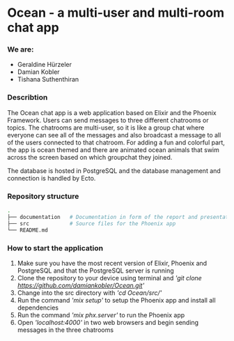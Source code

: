 # Ocean - a multi-user and multi-room chat app
### We are:
- Geraldine Hürzeler
- Damian Kobler
- Tishana Suthenthiran

### Describtion
The Ocean chat app is a web application based on Elixir and the Phoenix Framework. Users can send messages to three different chatrooms or topics. The chatrooms are multi-user, so it is like a group chat where everyone can see all of the messages and also broadcast a message to all of the users connected to that chatroom. For adding a fun and colorful part, the app is ocean themed and there are animated ocean animals that swim across the screen based on which groupchat they joined.

The database is hosted in PostgreSQL and the database management and connection is handled by Ecto.

### Repository structure
```bash
.
├── documentation   # Documentation in form of the report and presentation slides
├── src             # Source files for the Phoenix app
└── README.md
```
###  How to start the application
1. Make sure you have the most recent version of Elixir, Phoenix and PostgreSQL and that the PostgreSQL server is running
2. Clone the repository to your device using terminal and *'git clone https://github.com/damiankobler/Ocean.git'*
3. Change into the src directory with *'cd Ocean/src/'*
4. Run the command *'mix setup'* to setup the Phoenix app and install all dependencies
5. Run the command *'mix phx.server'* to run the Phoenix app
6. Open *'localhost:4000'* in two web browsers and begin sending messages in the three chatrooms
